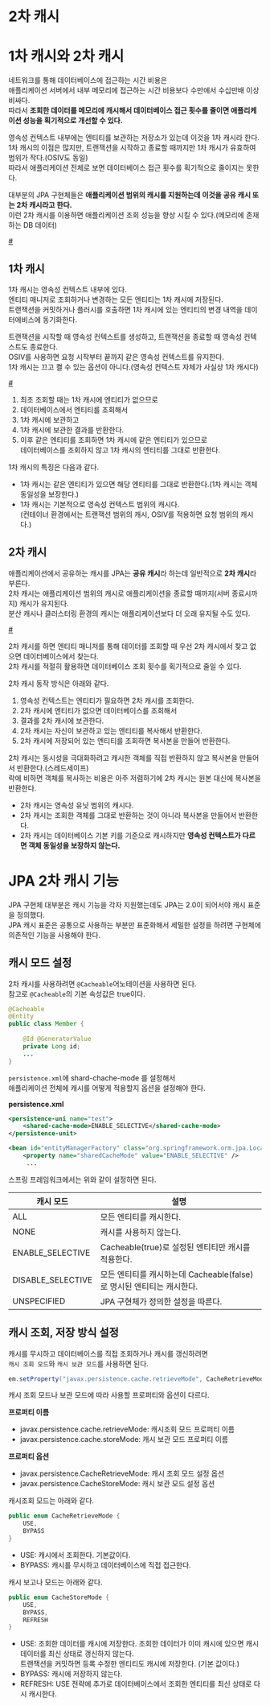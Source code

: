 2차 캐시
===========

# 1차 캐시와 2차 캐시   
네트워크를 통해 데이터베이스에 접근하는 시간 비용은                 
애플리케이션 서버에서 내부 메모리에 접근하는 시간 비용보다 수만에서 수십만배 이상 비싸다.          
따라서 **조회한 데이터를 메모리에 캐시해서 데이터베이스 접근 횟수를 줄이면 애플리케이션 성능을 획기적으로 개선할 수 있다.**       

영속성 컨텍스트 내부에는 엔티티를 보관하는 저장소가 있는데 이것을 1차 캐시라 한다.          
1차 캐시의 이점은 많지만, 트랜잭션을 시작하고 종료할 때까지만 1차 캐시가 유효하여 범위가 작다.(OSIV도 동일)      
따라서 애플리케이션 전체로 보면 데이터베이스 접근 횟수를 획기적으로 줄이지는 못한다.     
  
대부분의 JPA 구현체들은 **애플리케이션 범위의 캐시를 지원하는데 이것을 공유 캐시 또는 2차 캐시라고 한다.**           
이런 2차 캐시를 이용하면 애플리케이션 조회 성능을 향상 시킬 수 있다.(메모리에 존재하는 DB 데이터)    
   
[#](#)   
  
## 1차 캐시   
1차 캐시는 영속성 컨텍스트 내부에 있다.          
엔티티 매니저로 조회하거나 변경하는 모든 엔티티는 1차 캐시에 저장된다.        
트랜잭션을 커밋하거나 플러시를 호출하면 1차 캐시에 있는 엔티티의 변경 내역을 데이터에비스에 동기화한다.   

트랜잭션을 시작할 때 영속성 컨텍스트를 생성하고, 트랜잭션을 종료할 때 영속성 컨텍스트도 종료한다.      
OSIV를 사용하면 요청 시작부터 끝까지 같은 영속성 컨텍스트를 유지한다.     
1차 캐시는 끄고 켤 수 있는 옵션이 아니다.(영속성 컨텍스트 자체가 사실상 1차 캐시다)     

[#](#)
  
1. 최초 조회할 때는 1차 캐시에 엔티티가 없으므로  
2. 데이터베이스에서 엔티티를 조회해서   
3. 1차 캐시에 보관하고   
4. 1차 캐시에 보관한 결과를 반환한다.   
5. 이후 같은 엔티티를 조회하면 1차 캐시에 같은 엔티티가 있으므로      
   데이터베이스를 조회하지 않고 1차 캐시의 엔티티를 그대로 반환한다.   

1차 캐시의 특징은 다음과 같다.    
* 1차 캐시는 같은 엔티티가 있으면 해당 엔티티를 그대로 반환한다.(1차 캐시는 객체 동일성을 보장한다.)      
* 1차 캐시는 기본적으로 영속성 컨텍스트 범위의 캐시다.   
  (컨테이너 환경에서는 트랜잭션 범위의 캐시, OSIV를 적용하면 요청 범위의 캐시다.)   

## 2차 캐시  
애플리케이션에서 공유하는 캐시를 JPA는 **공유 캐시**라 하는데 일반적으로 **2차 캐시**라 부른다.          
2차 캐시는 애플리케이션 범위의 캐시로 애플리케이션을 종료할 때까지(서버 종료시까지) 캐시가 유지된다.          
분산 캐시나 클러스터링 환경의 캐시는 애플리케이션보다 더 오래 유지될 수도 있다.          

[#](#)

2차 캐시를 하면 엔티티 매니저를 통해 데이터를 조회할 때 우선 2차 캐시에서 찾고 없으면 데이터베이스에서 찾는다.       
2차 캐시를 적절히 활용하면 데이터베이스 조회 횟수를 획기적으로 줄일 수 있다.   
   
2차 캐시 동작 방식은 아래와 같다.     
  
1. 영속성 컨텍스트는 엔티티가 필요하면 2차 캐시를 조회한다.   
2. 2차 캐시에 엔티티가 없으면 데이터베이스를 조회해서   
3. 결과를 2차 캐시에 보관한다.     
4. 2차 캐시는 자신이 보관하고 있는 엔티티를 복사해서 반환한다.    
5. 2차 캐시에 저장되어 있는 엔티티를 조회하면 복사본을 만들어 반환한다.   

2차 캐시는 동시성을 극대화하려고 캐시한 객체를 직접 반환하지 않고 복사본을 만들어서 반환한다.(스레드세이프)     
락에 비하면 객체를 복사하는 비용은 아주 저렴하기에 2차 캐시는 원본 대신에 복사본을 반환한다.     
      
* 2차 캐시는 영속성 유닛 범위의 캐시다.          
* 2차 캐시는 조회한 객체를 그대로 반환하는 것이 아니라 복사본을 만들어서 반환한다.      
* 2차 캐시는 데이터베이스 기본 키를 기준으로 캐시하지만 **영속성 컨텍스트가 다르면 객체 동일성을 보장하지 않는다.**      

# JPA 2차 캐시 기능 
JPA 구현체 대부분은 캐시 기능을 각자 지원했는데도 JPA는 2.0이 되어서야 캐시 표준을 정의했다.    
JPA 캐시 표준은 공통으로 사용하는 부분만 표준화해서 세밀한 설정을 하려면 구현체에 의존적인 기능을 사용해야 한다.       

## 캐시 모드 설정   
2차 캐시를 사용하려면 `@Cacheable`어노테이션을 사용하면 된다.      
참고로 `@Cacheable`의 기본 속성값은 true이다.      
   
```java
@Cacheable
@Entity
public class Member {
    
    @Id @GeneratorValue
    private Long id;
    ...
}
```

`persistence.xml`에 shard-chache-mode 를 설정해서       
애플리케이션 전체에 캐시를 어떻게 적용할지 옵션을 설정해야 한다.       

**persistence.xml**
```xml
<persistence-uni name="test">
    <shared-cache-mode>ENABLE_SELECTIVE</shared-cache-mode>
</persistence-unit>
```     
```xml
<bean id="entityManagerFactory" class="org.springframework.orm.jpa.LocalContainerEntityManagerFactoryBean">
    <property name="sharedCacheMode" value="ENABLE_SELECTIVE" />
     ...
```
스프링 프레임워크에서는 위와 같이 설정하면 된다.   

|캐시 모드|설명|
|--------|----|
|ALL|모든 엔티티를 캐시한다.|
|NONE|캐시를 사용하지 않는다.|
|ENABLE_SELECTIVE|Cacheable(true)로 설정된 엔티티만 캐시를 적용한다.|
|DISABLE_SELECTIVE|모든 엔티티를 캐시하는데 Cacheable(false)로 명시된 엔티티는 캐시한다.|
|UNSPECIFIED|JPA 구현체가 정의한 설정을 따른다.|   

## 캐시 조회, 저장 방식 설정   
캐시를 무시하고 데이터베이스를 직접 조회하거나 캐시를 갱신하려면     
`캐시 조회 모드`와 `캐시 보관 모드`를 사용하면 된다.        

```java
em.setProperty("javax.persistence.cache.retrieveMode", CacheRetrieveMode.BYPASS);   
```   
캐시 조회 모드나 보관 모드에 따라 사용할 프로퍼티와 옵션이 다르다.    

**프로퍼티 이름**
* javax.persistence.cache.retrieveMode: 캐시조회 모드 프로퍼티 이름  
* javax.persistence.cache.storeMode: 캐시 보관 모드 프로퍼티 이름    
   
**프로퍼티 옵션**   
* javax.persistence.CacheRetrieveMode: 캐시 조회 모드 설정 옵션     
* javax.persistence.CacheStoreMode: 캐시 보관 모드 설정 옵션     

캐시조회 모드는 아래와 같다.   

```java
public enum CacheRetrieveMode {
    USE,
    BYPASS
}
```
* USE: 캐시에서 조회한다. 기본값이다.    
* BYPASS: 캐시를 무시하고 데이터베이스에 직접 접근한다.    

캐시 보고나 모드는 아래와 같다.    

```java
public enum CacheStoreMode {
    USE,
    BYPASS,
    REFRESH
}
```
* USE: 조회한 데이터를 캐시에 저장한다.
  조회한 데이터가 이미 캐시에 있으면 캐시 데이터를 최신 상태로 갱신하지 않는다.   
  트랜잭션을 커밋하면 등록 수정한 엔티티도 캐시에 저장한다. (기본 값이다.)   
* BYPASS: 캐시에 저장하지 않는다.   
* REFRESH: USE 전략에 추가로 데이터베이스에서 조회한 엔티티를 최신 상태로 다시 캐시한다.    













